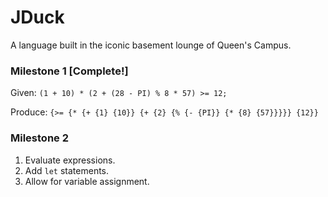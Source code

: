 # JDuck
A language built in the iconic basement lounge of Queen's Campus.

### Milestone 1 [Complete!]

Given: ```(1 + 10) * (2 + (28 - PI) % 8 * 57) >= 12;```

Produce: ```{>= {* {+ {1} {10}} {+ {2} {% {- {PI}} {* {8} {57}}}}} {12}} ```

### Milestone 2

1. Evaluate expressions.
2. Add ```let``` statements.
3. Allow for variable assignment.
